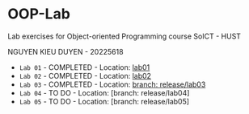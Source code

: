# OOP-Lab

Lab exercises for Object-oriented Programming course SoICT - HUST  

NGUYEN KIEU DUYEN - 20225618  

- `Lab 01` - COMPLETED - Location: [lab01](https://github.com/NKDuyennn/OOP-Lab/tree/nkduyen/OtherProject/src/hust/soict/hedspi/lab01)
- `Lab 02` - COMPLETED - Location: [lab02](https://github.com/NKDuyennn/OOP-Lab/tree/nkduyen/OtherProject/Lab2)
- `Lab 03` - COMPLETED - Location: [branch: release/lab03](https://github.com/NKDuyennn/OOP-Lab/tree/release/lab03)
- `Lab 04` - TO DO - Location: [branch: release/lab04]
- `Lab 05` - TO DO - Location: [branch: release/lab05]
